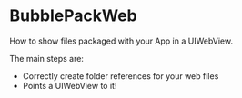 BubblePackWeb
=============

How to show files packaged with your App in a UIWebView.

The main steps are:

- Correctly create folder references for your web files
- Points a UIWebView to it!
